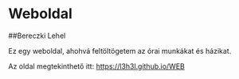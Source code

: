 # Weboldal

##Bereczki Lehel

Ez egy weboldal, ahohvá feltöltögetem az órai munkákat és házikat.

Az oldal megtekinthető itt: https://l3h3l.github.io/WEB
